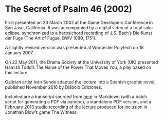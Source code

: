 # The Secret of Psalm 46 (2002)

First presented on 23 March 2002 at the Game Developers Conference in San Jose, California. It was accompanied by a digital video of a total solar eclipse, synchronized to a harpsichord recording of J.S. Bach’s Die Kunst der Fuge (The Art of Fugue, BWV 1080, 1751).

A slightly revised version was presented at Worcester Polytech on 18 January 2007.

On 23 May 2011, the Drama Society at the University of York (UK) presented Hamish Todd’s The Name of the Power That Moves You, a play based on this lecture.

Galician artist Iván Sende adapted the lecture into a Spanish graphic novel, published November 2016 by Diábolo Ediciones.

Included are a transcript sourced from [here](http://ludix.com/moriarty/psalm46.html) in Markdown (with a batch script for generating a PDF via pandoc), a standalone PDF version, and a February 2010 studio recording of the lecture produced for inclusion in Jonathan Blow’s game The Witness.
